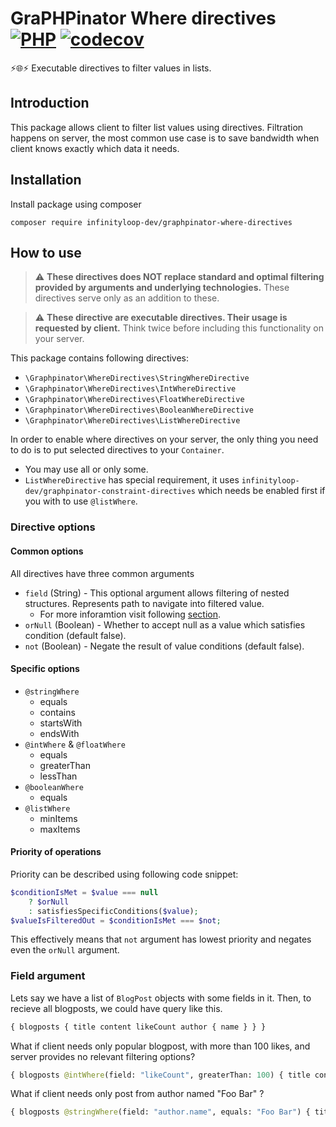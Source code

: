 # GraPHPinator Where directives [![PHP](https://github.com/infinityloop-dev/graphpinator-where-directives/workflows/PHP/badge.svg?branch=master)](https://github.com/infinityloop-dev/graphpinator-where-directives/actions?query=workflow%3APHP) [![codecov](https://codecov.io/gh/infinityloop-dev/graphpinator-where-directives/branch/master/graph/badge.svg)](https://codecov.io/gh/infinityloop-dev/graphpinator-where-directives)

:zap::globe_with_meridians::zap: Executable directives to filter values in lists.

## Introduction

This package allows client to filter list values using directives. Filtration happens on server, the most common use case is to save bandwidth when client knows exactly which data it needs.

## Installation

Install package using composer

```composer require infinityloop-dev/graphpinator-where-directives```

## How to use

> :warning: **These directives does NOT replace standard and optimal filtering provided by arguments and underlying technologies.** These directives serve only as an addition to these.

> :warning: **These directive are executable directives. Their usage is requested by client.** Think twice before including this functionality on your server.

This package contains following directives:

- `\Graphpinator\WhereDirectives\StringWhereDirective`
- `\Graphpinator\WhereDirectives\IntWhereDirective`
- `\Graphpinator\WhereDirectives\FloatWhereDirective`
- `\Graphpinator\WhereDirectives\BooleanWhereDirective`
- `\Graphpinator\WhereDirectives\ListWhereDirective`

In order to enable where directives on your server, the only thing you need to do is to put selected directives to your `Container`. 

- You may use all or only some.
- `ListWhereDirective` has special requirement, it uses `infinityloop-dev/graphpinator-constraint-directives` which needs be enabled first if you with to use `@listWhere`.

### Directive options

#### Common options

All directives have three common arguments

- `field` (String) - This optional argument allows filtering of nested structures. Represents path to navigate into filtered value.
    - For more inforamtion visit following [section](#Field-argument).
- `orNull` (Boolean) - Whether to accept null as a value which satisfies condition (default false).
- `not` (Boolean) - Negate the result of value conditions (default false).

#### Specific options

- `@stringWhere`
    - equals
    - contains
    - startsWith
    - endsWith
- `@intWhere` & `@floatWhere`
    - equals
    - greaterThan
    - lessThan
- `@booleanWhere`
    - equals
- `@listWhere`
    - minItems
    - maxItems

#### Priority of operations

Priority can be described using following code snippet:

```php
$conditionIsMet = $value === null
    ? $orNull
    : satisfiesSpecificConditions($value);
$valueIsFilteredOut = $conditionIsMet === $not;
```
This effectively means that `not` argument has lowest priority and negates even the `orNull` argument.

### Field argument

Lets say we have a list of `BlogPost` objects with some fields in it. 
Then, to recieve all blogposts, we could have query like this.

```graphql
{ blogposts { title content likeCount author { name } } }
```

What if client needs only popular blogpost, with more than 100 likes, and server provides no relevant filtering options?

```graphql
{ blogposts @intWhere(field: "likeCount", greaterThan: 100) { title content likeCount author { name } } }
```

What if client needs only post from author named "Foo Bar" ?

```graphql
{ blogposts @stringWhere(field: "author.name", equals: "Foo Bar") { title content likeCount author { name } } }
```
